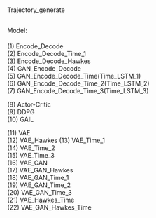 # 
Trajectory_generate
## 
Model:
####  
(1) Encode_Decode   
(2) Encode_Decode_Time_1  
(3) Encode_Decode_Hawkes  
(4) GAN_Encode_Decode  
(5) GAN_Encode_Decode_Time(Time_LSTM_1)  
(6) GAN_Encode_Decode_Time_2(Time_LSTM_2)  
(7) GAN_Encode_Decode_Time_3(Time_LSTM_3)  

(8) Actor-Critic   
(9) DDPG  
(10) GAIL   

(11) VAE  
(12) VAE_Hawkes 
(13) VAE_Time_1  
(14) VAE_Time_2  
(15) VAE_Time_3  
(16) VAE_GAN  
(17) VAE_GAN_Hawkes  
(18) VAE_GAN_Time_1  
(19) VAE_GAN_Time_2  
(20) VAE_GAN_Time_3  
(21) VAE_Hawkes_Time  
(22) VAE_GAN_Hawkes_Time







